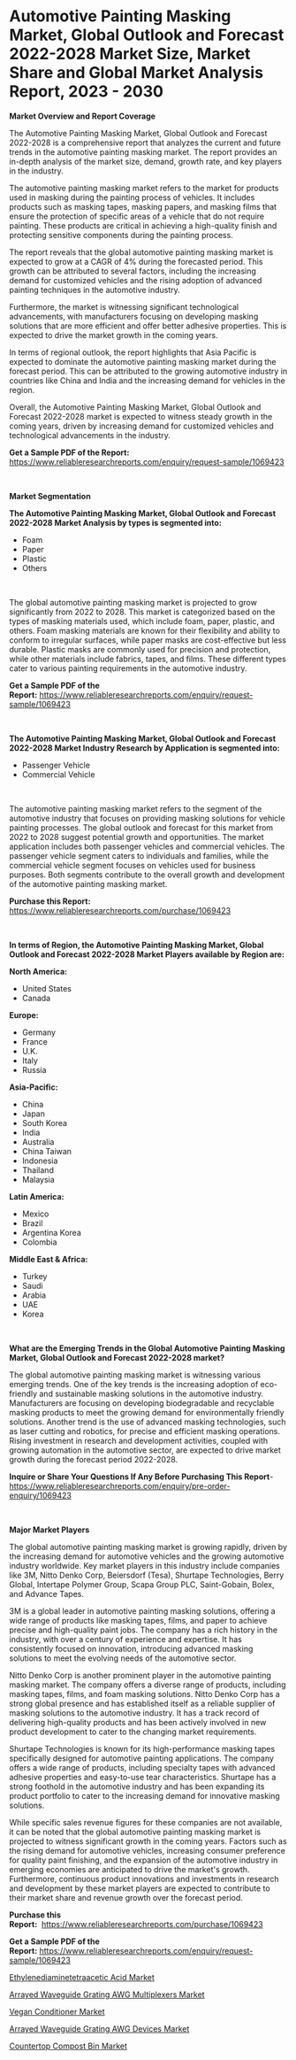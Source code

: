 <p><h1>Automotive Painting Masking Market, Global Outlook and Forecast 2022-2028 Market Size, Market Share and Global Market Analysis Report, 2023 - 2030</h1></p><p><strong>Market Overview and Report Coverage</strong></p>
<p><p>The Automotive Painting Masking Market, Global Outlook and Forecast 2022-2028 is a comprehensive report that analyzes the current and future trends in the automotive painting masking market. The report provides an in-depth analysis of the market size, demand, growth rate, and key players in the industry.</p><p>The automotive painting masking market refers to the market for products used in masking during the painting process of vehicles. It includes products such as masking tapes, masking papers, and masking films that ensure the protection of specific areas of a vehicle that do not require painting. These products are critical in achieving a high-quality finish and protecting sensitive components during the painting process.</p><p>The report reveals that the global automotive painting masking market is expected to grow at a CAGR of 4% during the forecasted period. This growth can be attributed to several factors, including the increasing demand for customized vehicles and the rising adoption of advanced painting techniques in the automotive industry.</p><p>Furthermore, the market is witnessing significant technological advancements, with manufacturers focusing on developing masking solutions that are more efficient and offer better adhesive properties. This is expected to drive the market growth in the coming years.</p><p>In terms of regional outlook, the report highlights that Asia Pacific is expected to dominate the automotive painting masking market during the forecast period. This can be attributed to the growing automotive industry in countries like China and India and the increasing demand for vehicles in the region.</p><p>Overall, the Automotive Painting Masking Market, Global Outlook and Forecast 2022-2028 market is expected to witness steady growth in the coming years, driven by increasing demand for customized vehicles and technological advancements in the industry.</p></p>
<p><strong>Get a Sample PDF of the Report:</strong> <a href="https://www.reliableresearchreports.com/enquiry/request-sample/1069423">https://www.reliableresearchreports.com/enquiry/request-sample/1069423</a></p>
<p>&nbsp;</p>
<p><strong>Market Segmentation</strong></p>
<p><strong>The Automotive Painting Masking Market, Global Outlook and Forecast 2022-2028 Market Analysis by types is segmented into:</strong></p>
<p><ul><li>Foam</li><li>Paper</li><li>Plastic</li><li>Others</li></ul></p>
<p>&nbsp;</p>
<p><p>The global automotive painting masking market is projected to grow significantly from 2022 to 2028. This market is categorized based on the types of masking materials used, which include foam, paper, plastic, and others. Foam masking materials are known for their flexibility and ability to conform to irregular surfaces, while paper masks are cost-effective but less durable. Plastic masks are commonly used for precision and protection, while other materials include fabrics, tapes, and films. These different types cater to various painting requirements in the automotive industry.</p></p>
<p><strong>Get a Sample PDF of the Report:</strong>&nbsp;<a href="https://www.reliableresearchreports.com/enquiry/request-sample/1069423">https://www.reliableresearchreports.com/enquiry/request-sample/1069423</a></p>
<p>&nbsp;</p>
<p><strong>The Automotive Painting Masking Market, Global Outlook and Forecast 2022-2028 Market Industry Research by Application is segmented into:</strong></p>
<p><ul><li>Passenger Vehicle</li><li>Commercial Vehicle</li></ul></p>
<p>&nbsp;</p>
<p><p>The automotive painting masking market refers to the segment of the automotive industry that focuses on providing masking solutions for vehicle painting processes. The global outlook and forecast for this market from 2022 to 2028 suggest potential growth and opportunities. The market application includes both passenger vehicles and commercial vehicles. The passenger vehicle segment caters to individuals and families, while the commercial vehicle segment focuses on vehicles used for business purposes. Both segments contribute to the overall growth and development of the automotive painting masking market.</p></p>
<p><strong>Purchase this Report:</strong>&nbsp; <a href="https://www.reliableresearchreports.com/purchase/1069423">https://www.reliableresearchreports.com/purchase/1069423</a></p>
<p>&nbsp;</p>
<p><strong>In terms of Region, the Automotive Painting Masking Market, Global Outlook and Forecast 2022-2028 Market Players available by Region are:</strong></p>
<p>
    <p> <strong> North America: </strong>
        <ul>
            <li>United States</li>
            <li>Canada</li>
        </ul>
        </p> 
    <p> <strong> Europe: </strong>
        <ul>
            <li>Germany</li>
            <li>France</li>
            <li>U.K.</li>
            <li>Italy</li>
            <li>Russia</li>
        </ul>
        </p> 
    <p> <strong> Asia-Pacific: </strong>
        <ul>
            <li>China</li>
            <li>Japan</li>
            <li>South Korea</li>
            <li>India</li>
            <li>Australia</li>
            <li>China Taiwan</li>
            <li>Indonesia</li>
            <li>Thailand</li>
            <li>Malaysia</li>
        </ul>
        </p> 
    <p> <strong> Latin America: </strong>
        <ul>
            <li>Mexico</li>
            <li>Brazil</li>
            <li>Argentina Korea</li>
            <li>Colombia</li>
        </ul>
        </p> 
    <p> <strong> Middle East & Africa: </strong>
        <ul>
            <li>Turkey</li>
            <li>Saudi</li>
            <li>Arabia</li>
            <li>UAE</li>
            <li>Korea</li>
        </ul>
    </p>
    </p>
<p>&nbsp;</p>
<p><strong>What are the Emerging Trends in the Global Automotive Painting Masking Market, Global Outlook and Forecast 2022-2028 market?</strong></p>
<p><p>The global automotive painting masking market is witnessing various emerging trends. One of the key trends is the increasing adoption of eco-friendly and sustainable masking solutions in the automotive industry. Manufacturers are focusing on developing biodegradable and recyclable masking products to meet the growing demand for environmentally friendly solutions. Another trend is the use of advanced masking technologies, such as laser cutting and robotics, for precise and efficient masking operations. Rising investment in research and development activities, coupled with growing automation in the automotive sector, are expected to drive market growth during the forecast period 2022-2028.</p></p>
<p><strong>Inquire or Share Your Questions If Any Before Purchasing This Report</strong>- <a href="https://www.reliableresearchreports.com/enquiry/pre-order-enquiry/1069423">https://www.reliableresearchreports.com/enquiry/pre-order-enquiry/1069423</a></p>
<p>&nbsp;</p>
<p><strong>Major Market Players</strong></p>
<p><p>The global automotive painting masking market is growing rapidly, driven by the increasing demand for automotive vehicles and the growing automotive industry worldwide. Key market players in this industry include companies like 3M, Nitto Denko Corp, Beiersdorf (Tesa), Shurtape Technologies, Berry Global, Intertape Polymer Group, Scapa Group PLC, Saint-Gobain, Bolex, and Advance Tapes.</p><p>3M is a global leader in automotive painting masking solutions, offering a wide range of products like masking tapes, films, and paper to achieve precise and high-quality paint jobs. The company has a rich history in the industry, with over a century of experience and expertise. It has consistently focused on innovation, introducing advanced masking solutions to meet the evolving needs of the automotive sector.</p><p>Nitto Denko Corp is another prominent player in the automotive painting masking market. The company offers a diverse range of products, including masking tapes, films, and foam masking solutions. Nitto Denko Corp has a strong global presence and has established itself as a reliable supplier of masking solutions to the automotive industry. It has a track record of delivering high-quality products and has been actively involved in new product development to cater to the changing market requirements.</p><p>Shurtape Technologies is known for its high-performance masking tapes specifically designed for automotive painting applications. The company offers a wide range of products, including specialty tapes with advanced adhesive properties and easy-to-use tear characteristics. Shurtape has a strong foothold in the automotive industry and has been expanding its product portfolio to cater to the increasing demand for innovative masking solutions.</p><p>While specific sales revenue figures for these companies are not available, it can be noted that the global automotive painting masking market is projected to witness significant growth in the coming years. Factors such as the rising demand for automotive vehicles, increasing consumer preference for quality paint finishing, and the expansion of the automotive industry in emerging economies are anticipated to drive the market's growth. Furthermore, continuous product innovations and investments in research and development by these market players are expected to contribute to their market share and revenue growth over the forecast period.</p></p>
<p><strong>Purchase this Report:</strong>&nbsp;&nbsp;<a href="https://www.reliableresearchreports.com/purchase/1069423">https://www.reliableresearchreports.com/purchase/1069423</a></p>
<p></p>
<p><strong>Get a Sample PDF of the Report:</strong>&nbsp;<a href="https://www.reliableresearchreports.com/enquiry/request-sample/1069423">https://www.reliableresearchreports.com/enquiry/request-sample/1069423</a></p>
<p><p><a href="https://medium.com/@melissahaag/ethylenediaminetetraacetic-acid-market-size-growth-forecast-2023-2030-23b48e55ddc2">Ethylenediaminetetraacetic Acid Market</a></p><p><a href="https://www.reportprime.com/arrayed-waveguide-grating-awg-multiplexers-r3948">Arrayed Waveguide Grating AWG Multiplexers Market</a></p><p><a href="https://www.linkedin.com/pulse/vegan-conditioner-market-size-share-amp-trends-analysis-0xw1e/">Vegan Conditioner Market</a></p><p><a href="https://www.reportprime.com/arrayed-waveguide-grating-awg-devices-r3947">Arrayed Waveguide Grating AWG Devices Market</a></p><p><a href="https://www.linkedin.com/pulse/countertop-compost-bin-market-size-2023-2030-global-uzrle/">Countertop Compost Bin Market</a></p></p>